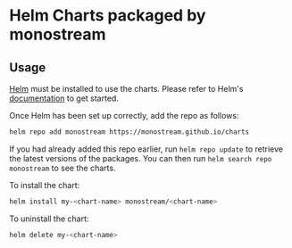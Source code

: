 # Helm Charts packaged by monostream

## Usage

[Helm](https://helm.sh) must be installed to use the charts.  Please refer to
Helm's [documentation](https://helm.sh/docs) to get started.

Once Helm has been set up correctly, add the repo as follows:

```sh
helm repo add monostream https://monostream.github.io/charts
```

If you had already added this repo earlier, run `helm repo update` to retrieve
the latest versions of the packages.  You can then run `helm search repo
monostream` to see the charts.

To install the <chart-name> chart:

```sh
helm install my-<chart-name> monostream/<chart-name>
```
  
To uninstall the chart:

```sh
helm delete my-<chart-name>
```
  
